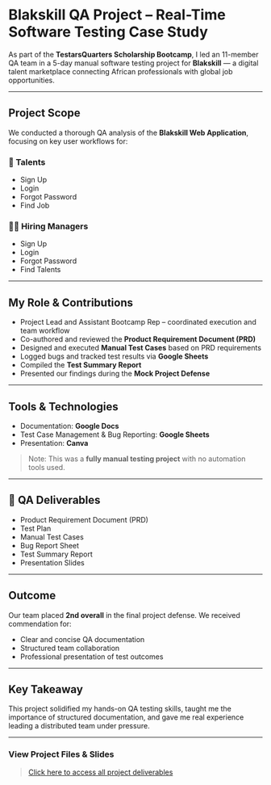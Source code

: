 
# Blakskill QA Project – Real-Time Software Testing Case Study

As part of the **TestarsQuarters Scholarship Bootcamp**, I led an 11-member QA team in a 5-day manual software testing project for **Blakskill** — a digital talent marketplace connecting African professionals with global job opportunities.

---

## Project Scope

We conducted a thorough QA analysis of the **Blakskill Web Application**, focusing on key user workflows for:

### 👥 Talents
- Sign Up
- Login
- Forgot Password
- Find Job

### 🧑‍💼 Hiring Managers
- Sign Up
- Login
- Forgot Password
- Find Talents

---

## My Role & Contributions

- Project Lead and Assistant Bootcamp Rep – coordinated execution and team workflow
- Co-authored and reviewed the **Product Requirement Document (PRD)**
- Designed and executed **Manual Test Cases** based on PRD requirements
- Logged bugs and tracked test results via **Google Sheets**
- Compiled the **Test Summary Report**
- Presented our findings during the **Mock Project Defense**

---

## Tools & Technologies

- Documentation: **Google Docs**
- Test Case Management & Bug Reporting: **Google Sheets**
- Presentation: **Canva**

> Note: This was a **fully manual testing project** with no automation tools used.

---

## 📂 QA Deliverables

- Product Requirement Document (PRD)
- Test Plan
- Manual Test Cases
- Bug Report Sheet
- Test Summary Report
- Presentation Slides

---

## Outcome

Our team placed **2nd overall** in the final project defense. We received commendation for:
- Clear and concise QA documentation
- Structured team collaboration
- Professional presentation of test outcomes

---

## Key Takeaway

This project solidified my hands-on QA testing skills, taught me the importance of structured documentation, and gave me real experience leading a distributed team under pressure.

---

### View Project Files & Slides

> [Click here to access all project deliverables](https://drive.google.com/drive/folders/1eG1Y1yWA5D-h5CHZScCkpE4KTPpZDPFC)  

